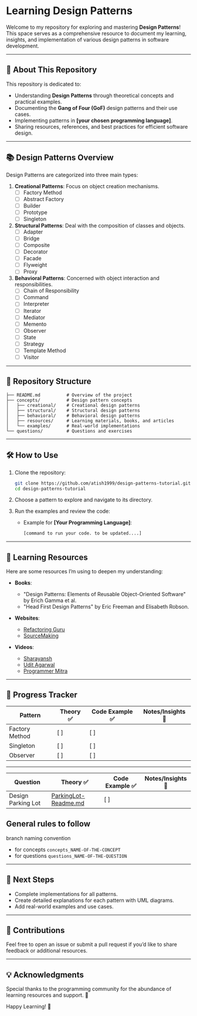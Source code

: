 # Learning Design Patterns

Welcome to my repository for exploring and mastering **Design Patterns**! This space serves as a comprehensive resource to document my learning, insights, and implementation of various design patterns in software development.

---

## 🌟 About This Repository

This repository is dedicated to:
- Understanding **Design Patterns** through theoretical concepts and practical examples.
- Documenting the **Gang of Four (GoF)** design patterns and their use cases.
- Implementing patterns in **[your chosen programming language]**.
- Sharing resources, references, and best practices for efficient software design.

---

## 📚 Design Patterns Overview

Design Patterns are categorized into three main types:

1. **Creational Patterns**: Focus on object creation mechanisms.
   - [ ] Factory Method
   - [ ] Abstract Factory
   - [ ] Builder
   - [ ] Prototype
   - [ ] Singleton

2. **Structural Patterns**: Deal with the composition of classes and objects.
   - [ ] Adapter
   - [ ] Bridge
   - [ ] Composite
   - [ ] Decorator
   - [ ] Facade
   - [ ] Flyweight
   - [ ] Proxy

3. **Behavioral Patterns**: Concerned with object interaction and responsibilities.
   - [ ] Chain of Responsibility
   - [ ] Command
   - [ ] Interpreter
   - [ ] Iterator
   - [ ] Mediator
   - [ ] Memento
   - [ ] Observer
   - [ ] State
   - [ ] Strategy
   - [ ] Template Method
   - [ ] Visitor

---

## 📂 Repository Structure

```
├── README.md          # Overview of the project
├── concepts/          # Design pattern concepts
│   ├── creational/    # Creational design patterns
│   ├── structural/    # Structural design patterns
│   ├── behavioral/    # Behavioral design patterns
│   ├── resources/     # Learning materials, books, and articles
│   └── examples/      # Real-world implementations
└── questions/         # Questions and exercises
```

---

## 🛠️ How to Use

1. Clone the repository:
   ```bash
   git clone https://github.com/atish1999/design-patterns-tutorial.git
   cd design-patterns-tutorial
   ```

2. Choose a pattern to explore and navigate to its directory.

3. Run the examples and review the code:
   - Example for **[Your Programming Language]**:
     ```bash
     [command to run your code. to be updated....]
     ```

---

## 📖 Learning Resources

Here are some resources I’m using to deepen my understanding:

- **Books**:
   - "Design Patterns: Elements of Reusable Object-Oriented Software" by Erich Gamma et al.
   - "Head First Design Patterns" by Eric Freeman and Elisabeth Robson.

- **Websites**:
   - [Refactoring Guru](https://refactoring.guru/design-patterns)
   - [SourceMaking](https://sourcemaking.com/design_patterns)

- **Videos**:
   - [Sharayansh](https://www.youtube.com/playlist?list=PL6W8uoQQ2c61X_9e6Net0WdYZidm7zooW)
   - [Udit Agarwal](https://www.youtube.com/playlist?list=PL564gOx0bCLqTolRIHIsR2JPv11w8LESW)
   - [Programmer Mitra](https://www.youtube.com/playlist?list=PLwzO627zBnSD2sbolkpJhi7sp4dphcrDF)

---

## 📝 Progress Tracker

| Pattern                | Theory ✅ | Code Example ✅ | Notes/Insights 📝 |
|------------------------|-----------|-----------------|------------------|
| Factory Method         | [ ]       | [ ]             |                  |
| Singleton              | [ ]       | [ ]             |                  |
| Observer               | [ ]       | [ ]             |                  |

---

| Question           | Theory ✅ | Code Example ✅ | Notes/Insights 📝 |
|--------------------|-------|-----------------|------------------|
| Design Parking Lot |  [ParkingLot-Readme.md](src%2Fmain%2Fresources%2Fquestions%2Fparking-lot%2FParkingLot-Readme.md)     | [ ]             |                  |



## General rules to follow

branch naming convention
- for concepts `concepts_NAME-OF-THE-CONCEPT`
- for questions `questions_NAME-OF-THE-QUESTION`

---

## 🚀 Next Steps

- Complete implementations for all patterns.
- Create detailed explanations for each pattern with UML diagrams.
- Add real-world examples and use cases.

---

## 🤝 Contributions

Feel free to open an issue or submit a pull request if you’d like to share feedback or additional resources.

---

## 💡 Acknowledgments

Special thanks to the programming community for the abundance of learning resources and support. 🙏

Happy Learning! 🚀
